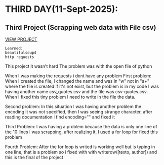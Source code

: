 # THIRD DAY(11-Sept-2025):

## Third Project (Scrapping web data with File csv)

[VIEW PROJECT](https://github.com/JonathanManzanoDiaz/experting-python/tree/b6c48fc32c7dc85d9d7cbdca8207d94a2e8a4a2d/0002-todo-list-with-txt)

```
Learned:
beautifulsoup4
http requests
```

This project it wasn't hard
The problem was with the open file of python

When I was making the requests i dont have any problem
First problem: When I created the file, I changed the name and was in "w" not in "a+" where the file is created if it's not exist, but the problem is in my code I was having another name
csv_quotes.csv and the file was csv-quotes.csv.
When I fixed this tiny problem
I need to write in the file the data.

Second problem: In this situation I was having another problem the encoding it was not specified, then I was seeing strange character, after reading documentation i find encoding="" and fixed it

Third Problem: I was having a problem because the data is only one line of the 10 lines I was scrapping, after realizing it, I used a for loop for fixed this problem

Fourth Problem: After the for loop is writed is working well but is typing in one line, that is a problem so i fixed with with writerow([texto, author]) and this is the final of the project
